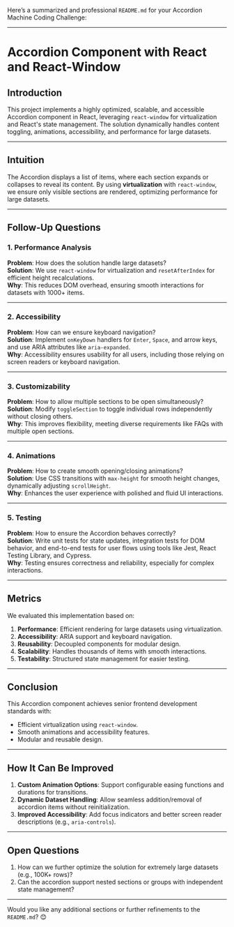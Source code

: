 Here’s a summarized and professional `README.md` for your Accordion Machine Coding Challenge:

---

# Accordion Component with React and React-Window

## **Introduction**
This project implements a highly optimized, scalable, and accessible Accordion component in React, leveraging `react-window` for virtualization and React's state management. The solution dynamically handles content toggling, animations, accessibility, and performance for large datasets.

---

## **Intuition**
The Accordion displays a list of items, where each section expands or collapses to reveal its content. By using **virtualization** with `react-window`, we ensure only visible sections are rendered, optimizing performance for large datasets.

---

## **Follow-Up Questions**

### 1. **Performance Analysis**
**Problem**: How does the solution handle large datasets?  
**Solution**: We use `react-window` for virtualization and `resetAfterIndex` for efficient height recalculations.  
**Why**: This reduces DOM overhead, ensuring smooth interactions for datasets with 1000+ items.

---

### 2. **Accessibility**
**Problem**: How can we ensure keyboard navigation?  
**Solution**: Implement `onKeyDown` handlers for `Enter`, `Space`, and arrow keys, and use ARIA attributes like `aria-expanded`.  
**Why**: Accessibility ensures usability for all users, including those relying on screen readers or keyboard navigation.

---

### 3. **Customizability**
**Problem**: How to allow multiple sections to be open simultaneously?  
**Solution**: Modify `toggleSection` to toggle individual rows independently without closing others.  
**Why**: This improves flexibility, meeting diverse requirements like FAQs with multiple open sections.

---

### 4. **Animations**
**Problem**: How to create smooth opening/closing animations?  
**Solution**: Use CSS transitions with `max-height` for smooth height changes, dynamically adjusting `scrollHeight`.  
**Why**: Enhances the user experience with polished and fluid UI interactions.

---

### 5. **Testing**
**Problem**: How to ensure the Accordion behaves correctly?  
**Solution**: Write unit tests for state updates, integration tests for DOM behavior, and end-to-end tests for user flows using tools like Jest, React Testing Library, and Cypress.  
**Why**: Testing ensures correctness and reliability, especially for complex interactions.

---

## **Metrics**
We evaluated this implementation based on:
1. **Performance**: Efficient rendering for large datasets using virtualization.
2. **Accessibility**: ARIA support and keyboard navigation.
3. **Reusability**: Decoupled components for modular design.
4. **Scalability**: Handles thousands of items with smooth interactions.
5. **Testability**: Structured state management for easier testing.

---

## **Conclusion**
This Accordion component achieves senior frontend development standards with:
- Efficient virtualization using `react-window`.
- Smooth animations and accessibility features.
- Modular and reusable design.

---

## **How It Can Be Improved**
1. **Custom Animation Options**: Support configurable easing functions and durations for transitions.
2. **Dynamic Dataset Handling**: Allow seamless addition/removal of accordion items without reinitialization.
3. **Improved Accessibility**: Add focus indicators and better screen reader descriptions (e.g., `aria-controls`).

---

## **Open Questions**
1. How can we further optimize the solution for extremely large datasets (e.g., 100K+ rows)?
2. Can the accordion support nested sections or groups with independent state management?

---

Would you like any additional sections or further refinements to the `README.md`? 😊